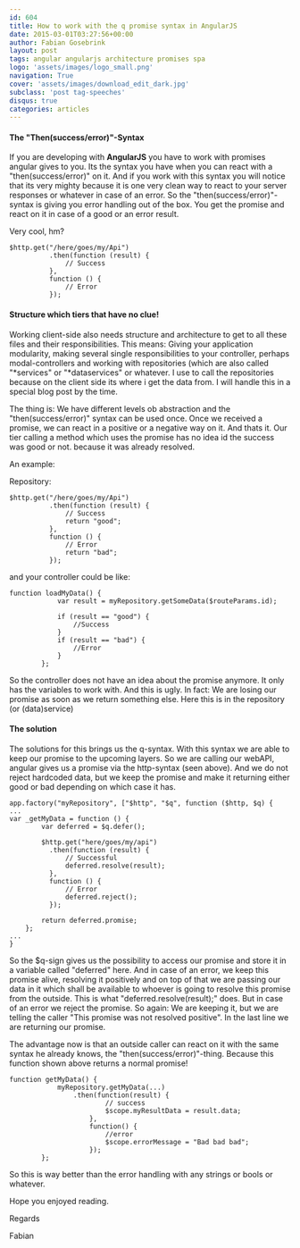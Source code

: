 ```yaml
---
id: 604
title: How to work with the q promise syntax in AngularJS
date: 2015-03-01T03:27:56+00:00
author: Fabian Gosebrink
layout: post
tags: angular angularjs architecture promises spa 
logo: 'assets/images/logo_small.png'
navigation: True
cover: 'assets/images/download_edit_dark.jpg'
subclass: 'post tag-speeches'
disqus: true
categories: articles
---
```


#### The "Then(success/error)"-Syntax

If you are developing with **AngularJS** you have to work with promises angular gives to you. Its the syntax you have when you can react with a "then(success/error)" on it. And if you work with this syntax you will notice that its very mighty because it is one very clean way to react to your server responses or whatever in case of an error. So the "then(success/error)"-syntax is giving you error handling out of the box. You get the promise and react on it in case of a good or an error result.

Very cool, hm?

<pre><code class="javascript">$http.get("/here/goes/my/Api")
          .then(function (result) {
              // Success
          },
          function () {
              // Error
          });</code></pre>

#### Structure which tiers that have no clue!

Working client-side also needs structure and architecture to get to all these files and their responsibilities. This means: Giving your application modularity, making several single responsibilities to your controller, perhaps modal-controllers and working with repositories (which are also called "\*services" or "\*dataservices" or whatever. I use to call the repositories because on the client side its where i get the data from. I will handle this in a special blog post by the time.

The thing is: We have different levels ob abstraction and the "then(success/error)" syntax can be used once. Once we received a promise, we can react in a positive or a negative way on it. And thats it. Our tier calling a method which uses the promise has no idea id the success was good or not. because it was already resolved.

An example:

Repository:

<pre><code class="javascript">$http.get("/here/goes/my/Api")
          .then(function (result) {
              // Success
              return "good";
          },
          function () {
              // Error
              return "bad";
          });</code></pre>

and your controller could be like:

<pre><code class="javascript">function loadMyData() {
            var result = myRepository.getSomeData($routeParams.id);

            if (result == "good") {
                //Success
            }
            if (result == "bad") {
                //Error
            }
        };</code></pre>

So the controller does not have an idea about the promise anymore. It only has the variables to work with. And this is ugly. In fact: We are losing our promise as soon as we return something else. Here this is in the repository (or (data)service)

#### The solution

The solutions for this brings us the q-syntax. With this syntax we are able to keep our promise to the upcoming layers. So we are calling our webAPI, angular gives us a promise via the http-syntax (seen above). And we do not reject hardcoded data, but we keep the promise and make it returning either good or bad depending on which case it has.

<pre><code class="javascript">app.factory("myRepository", ["$http", "$q", function ($http, $q) { 
...
var _getMyData = function () {
        var deferred = $q.defer();

        $http.get("here/goes/my/api")
          .then(function (result) {
              // Successful
              deferred.resolve(result);
          },
          function () {
              // Error
              deferred.reject();
          });

        return deferred.promise;
    };
...
}
</code></pre>

So the $q-sign gives us the possibility to access our promise and store it in a variable called "deferred" here. And in case of an error, we keep this promise alive, resolving it positively and on top of that we are passing our data in it which shall be available to whoever is going to resolve this promise from the outside. This is what "deferred.resolve(result);" does. But in case of an error we reject the promise. So again: We are keeping it, but we are telling the caller "This promise was not resolved positive". In the last line we are returning our promise.

The advantage now is that an outside caller can react on it with the same syntax he already knows, the "then(success/error)"-thing. Because this function shown above returns a normal promise!

<pre><code class="javascript">function getMyData() {
            myRepository.getMyData(...)
                .then(function(result) {
                        // success
                        $scope.myResultData = result.data;
                    },
                    function() {
                        //error
                        $scope.errorMessage = "Bad bad bad";
                    });
        };</code></pre>

So this is way better than the error handling with any strings or bools or whatever.

Hope you enjoyed reading.

Regards

Fabian
